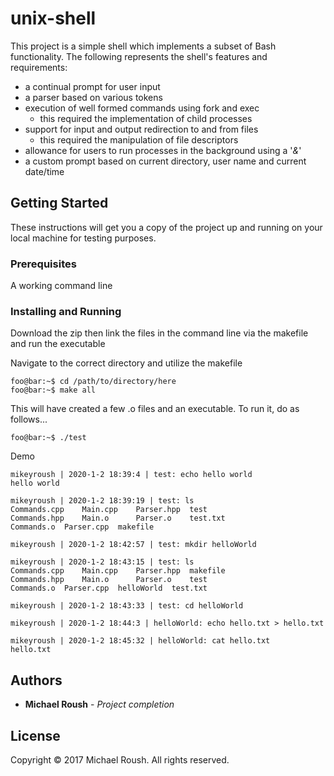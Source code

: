 # unix-shell

This project is a simple shell which implements a subset of Bash functionality. The following represents the shell's features and requirements:
- a continual prompt for user input
- a parser based on various tokens
- execution of well formed commands using fork and exec
  - this required the implementation of child processes
- support for input and output redirection to and from files
  - this required the manipulation of file descriptors
- allowance for users to run processes in the background using a '*&*'
- a custom prompt based on current directory, user name and current date/time


## Getting Started

These instructions will get you a copy of the project up and running on your local machine for testing purposes.

### Prerequisites

A working command line

### Installing and Running

Download the zip then link the files in the command line via the makefile and run the executable

Navigate to the correct directory and utilize the makefile

```console
foo@bar:~$ cd /path/to/directory/here
foo@bar:~$ make all
```

This will have created a few .o files and an executable. To run it, do as follows...

```console
foo@bar:~$ ./test
```

Demo

```console
mikeyroush | 2020-1-2 18:39:4 | test: echo hello world
hello world

mikeyroush | 2020-1-2 18:39:19 | test: ls
Commands.cpp	Main.cpp	Parser.hpp	test
Commands.hpp	Main.o		Parser.o	test.txt
Commands.o	Parser.cpp	makefile

mikeyroush | 2020-1-2 18:42:57 | test: mkdir helloWorld

mikeyroush | 2020-1-2 18:43:15 | test: ls
Commands.cpp	Main.cpp	Parser.hpp	makefile
Commands.hpp	Main.o		Parser.o	test
Commands.o	Parser.cpp	helloWorld	test.txt

mikeyroush | 2020-1-2 18:43:33 | test: cd helloWorld

mikeyroush | 2020-1-2 18:44:3 | helloWorld: echo hello.txt > hello.txt

mikeyroush | 2020-1-2 18:45:32 | helloWorld: cat hello.txt
hello.txt
```

## Authors

* **Michael Roush** - *Project completion*

## License

Copyright © 2017 Michael Roush. All rights reserved.

